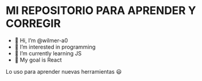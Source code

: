 # MI REPOSITORIO PARA APRENDER Y CORREGIR

- 👋 Hi, I’m @wilmer-a0
- 👀 I’m interested in programming
- 🌱 I’m currently learning JS
- 🥅 My goal is React

<!---
wilmer-a0/wilmer-a0 is a ✨ special ✨ repository because its `README.md` (this file) appears on your GitHub profile.
You can click the Preview link to take a look at your changes.
--->

Lo uso para aprender nuevas herramientas 😃
